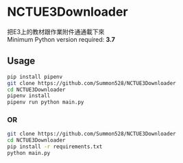 # NCTUE3Downloader
把E3上的教材跟作業附件通通載下來  
Minimum Python version required: **3.7**

## Usage
``` sh
pip install pipenv
git clone https://github.com/Summon528/NCTUE3Downloader
cd NCTUE3Downloader
pipenv install
pipenv run python main.py
```
### OR
``` sh
git clone https://github.com/Summon528/NCTUE3Downloader
cd NCTUE3Downloader
pip install -r requirements.txt
python main.py
```
